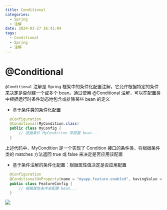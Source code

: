 ```yaml
---
title: Conditional
categories:
  - Spring
  - 注解
date: 2024-03-27 16:41:04
tags:
  - Conditional
  - Spring
  - 注解
---
```

# @Conditional

`@Conditional` 注解是 Spring 框架中的条件化配置注解，它允许根据特定的条件来决定是否创建一个或多个 bean。通过使用 @Conditional 注解，可以在配置类中根据运行时条件动态地包含或排除某些 bean 的定义

- 基于条件类的条件化配置

```java
  @Configuration
  @Conditional(MyCondition.class)
  public class MyConfig {
      // 根据条件 MyCondition 来配置 bean...
  }
```

  上述代码中，MyCondition 是一个实现了 Condition 接口的条件类，将根据条件类的 matches 方法返回 true 或 false 来决定是否应用该配置

- 基于条件注解的条件化配置：根据属性值决定是否应用配置

```java
  @Configuration
  @ConditionalOnProperty(name = "myapp.feature.enabled", havingValue = "true")
  public class FeatureConfig {
      // 根据属性条件来配置 bean...
  }
```

![](https://cdgwsd.oss-cn-guangzhou.aliyuncs.com/img/202403271644404.png)